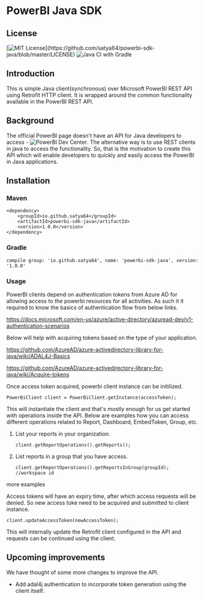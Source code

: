 # PowerBI Java SDK

## License
[![MIT License](https://img.shields.io/apm/l/atomic-design-ui.svg?)](https://github.com/satya64/powerbi-sdk-java/blob/master/LICENSE)
![Java CI with Gradle](https://github.com/satya64/powerbi-sdk-java/workflows/Java%20CI%20with%20Gradle/badge.svg)

## Introduction

This is simple Java client(synchronous) over Microsoft PowerBI REST API using Retrofit HTTP client. It is wrapped around the common functionality available in the PowerBI REST API.

## Background

The official PowerBI page doesn't have an API for Java developers to access - ![PowerBI Dev Center](https://powerbi.microsoft.com/en-us/developers/). The alternative way is to use REST clients in java to access the functionality. So, that is the motivation to create this API which will enable developers to quickly and easily access the PowerBI in Java applications.

## Installation

### Maven

    <dependency>
        <groupId>io.github.satya64</groupId>
        <artifactId>powerbi-sdk-java</artifactId>
        <version>1.0.0</version>
    </dependency>

### Gradle

    compile group: 'io.github.satya64', name: 'powerbi-sdk-java', version: '1.0.0'

### Usage

PowerBI clients depend on authentication tokens from Azure AD for allowing access to the powerbi resources for all activities. As such it it required to know the basics of authentication flow from below links.

https://docs.microsoft.com/en-us/azure/active-directory/azuread-dev/v1-authentication-scenarios

Below will help with acquiring tokens based on the type of your application.

https://github.com/AzureAD/azure-activedirectory-library-for-java/wiki/ADAL4J-Basics

https://github.com/AzureAD/azure-activedirectory-library-for-java/wiki/Acquire-tokens

Once access token acquired, powerbi client instance can be initilized.

    PowerBiClient client = PowerBiClient.getInstance(accessToken);

This will instantiate the client and that's mostly enough for us get started with operations inside the API. Below are examples how you can access different operations related to Report, Dashboard, EmbedToken, Group, etc.

 1. List your reports in your organization.
 
        client.getReportOperations().getReports();
    
 2. List reports in a group that you have access.
    
        client.getReportOperations().getReportsInGroup(groupId); //workspace id
  
  <TODO> more examples
   
Access tokens will have an expiry time, after which access requests will be denied. So new access toke need to be acquired and submitted to client instance.

    client.updateAccessToken(newAccessToken);
    
This will internally update the Retrofit client configured in the API and requests can be continued using the client.

## Upcoming improvements
 
 We have thought of some more changes to improve the API.
 
 - Add adal4j authentication to incorporate token generation using the client itself.

